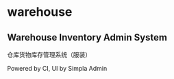 warehouse
=========

Warehouse Inventory Admin System 
--------------------------------
仓库货物库存管理系统（服装）

Powered by CI, UI by Simpla Admin